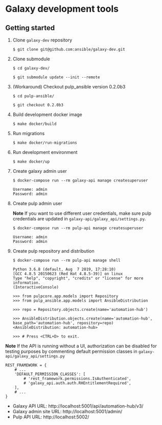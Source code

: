 # Galaxy development tools

## Getting started

1. Clone `galaxy-dev` repository

   ```
   $ git clone git@github.com:ansible/galaxy-dev.git
   ```

2. Clone submodule

   ```
   $ cd galaxy-dev/

   $ git submodule update --init --remote
   ```

3. (Workaround) Checkout pulp_ansible version 0.2.0b3

   ```
   $ cd pulp-ansible/

   $ git checkout 0.2.0b3
   ```

4. Build development docker image

   ```
   $ make docker/build
   ```

5. Run migrations

   ```
   $ make docker/run-migrations
   ```

6. Run development environment

   ```
   $ make docker/up
   ```

7. Create galaxy admin user

   ```
   $ docker-compose run --rm galaxy-api manage createsuperuser

   Username: admin
   Password: admin
   ```

8. Create pulp admin user

   **Note** If you want to use different user credentials, make sure pulp credentials
   are updated in `galaxy-api/galaxy_api/settings.py`.

   ```
   $ docker-compose run --rm pulp-api manage createsuperuser

   Username: admin
   Password: admin
   ```

9. Create pulp repository and distribution

   ```
   $ docker-compose run --rm pulp-api manage shell

   Python 3.6.8 (default, Aug  7 2019, 17:28:10)
   [GCC 4.8.5 20150623 (Red Hat 4.8.5-39)] on linux
   Type "help", "copyright", "credits" or "license" for more information.
   (InteractiveConsole)

   >>> from pulpcore.app.models import Repository
   >>> from pulp_ansible.app.models import AnsibleDistribution

   >>> repo = Repository.objects.create(name='automation-hub')

   >>> AnsibleDistribution.objects.create(name='automation-hub', base_path='automation-hub', repository=repo)
   <AnsibleDistribution: automation-hub>

   >>> # Press <CTRL+D> to exit.
   ```

**Note** If the API is running without a UI, authorization can be disabled for testing
purposes by commenting default permission classes in `galaxy-api/galaxy_api/settings.py`

```
REST_FRAMEWORK = {
    # ...
    'DEFAULT_PERMISSION_CLASSES': [
        # 'rest_framework.permissions.IsAuthenticated',
        # 'galaxy_api.auth.auth.RHEntitlementRequired',
    ],
    # ...
}
```

- Galaxy API URL: http://localhost:5001/api/automation-hub/v3/
- Galaxy admin site URL: http://localhost:5001/admin/
- Pulp API URL: http://localhost:5002/
